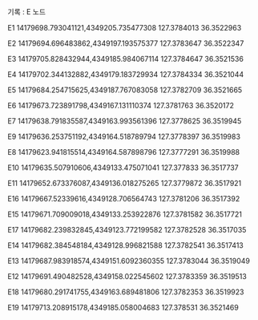 기록 : E 노드 

E1
14179698.793041121,4349205.735477308
127.3784013 36.3522963

E2
14179694.696483862,4349197.193575377
127.3783647 36.3522347

E3
14179705.828432944,4349185.984067114
127.3784647 36.3521536

E4
14179702.344132882,4349179.183729934
127.3784334 36.3521044

E5
14179684.254715625,4349187.767083058
127.3782709 36.3521665

E6
14179673.723891798,4349167.131110374
127.3781763 36.3520172

E7
14179638.791835587,4349163.993561396
127.3778625 36.3519945

E9
14179636.253751192,4349164.518789794
127.3778397 36.3519983

E8
14179623.941815514,4349164.587898796
127.3777291 36.3519988

E10
14179635.507910606,4349133.475071041
127.377833 36.3517737

E11
14179652.673376087,4349136.018275265
127.3779872 36.3517921

E16
14179667.52339616,4349128.706564743
127.3781206 36.3517392

E15
14179671.709009018,4349133.253922876
127.3781582 36.3517721

E17
14179682.239832845,4349123.772199582
127.3782528 36.3517035

E14
14179682.384548184,4349128.996821588
127.3782541 36.3517413

E13
14179687.983918574,4349151.6092360355
127.3783044 36.3519049

E12
14179691.490482528,4349158.022545602
127.3783359 36.3519513

E18
14179680.291741755,4349163.689481806
127.3782353 36.3519923

E19
14179713.208915178,4349185.058004683
127.378531 36.3521469
